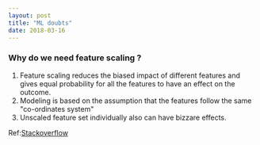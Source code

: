 ```yaml
---
layout: post
title: "ML doubts"
date: 2018-03-16
---
```


### Why do we need feature scaling ? 
1. Feature scaling reduces the biased impact of different features and gives equal probability for all the features to have an effect
on the outcome. 
2. Modeling is based on the assumption that the features follow the same "co-ordinates system"
3. Unscaled feature set individually also can have bizzare effects. 

Ref:[Stackoverflow](https://stats.stackexchange.com/questions/41704/how-and-why-do-normalization-and-feature-scaling-work?newreg=cb1ec1dda52e45b3be7d1688a57d07ad)
